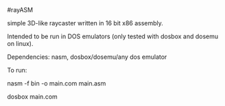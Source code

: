 #rayASM

simple 3D-like raycaster written in 16 bit x86 assembly.

Intended to be run in DOS emulators (only tested with dosbox and dosemu on linux).

Dependencies: nasm, dosbox/dosemu/any dos emulator

To run: 

nasm -f bin -o main.com main.asm

dosbox main.com
